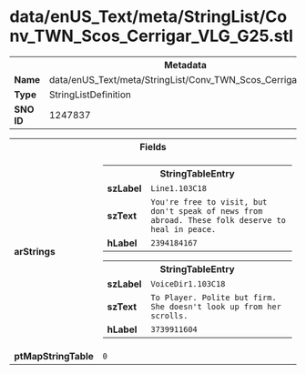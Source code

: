 <h1>data/enUS_Text/meta/StringList/Conv_TWN_Scos_Cerrigar_VLG_G25.stl</h1><table><tr><th colspan="100%">Metadata</th></tr><tr><td><b>Name</b></td><td>data/enUS_Text/meta/StringList/Conv_TWN_Scos_Cerrigar_VLG_G25.stl</td></tr><tr><td><b>Type</b></td><td>StringListDefinition</td></tr><tr><td><b>SNO ID</b></td><td>1247837</td></tr></table>

<table><tr><th colspan="100%">Fields</th></tr><tr><td><b>arStrings</b></td><td><table><tr><th colspan="100%">StringTableEntry</th></tr><tr><td><b>szLabel</b></td><td><code>Line1.103C18</code></td></tr><tr><td><b>szText</b></td><td><code>You're free to visit, but don't speak of news from abroad. These folk deserve to heal in peace.</code></td></tr><tr><td><b>hLabel</b></td><td><code>2394184167</code></td></tr></table>


<table><tr><th colspan="100%">StringTableEntry</th></tr><tr><td><b>szLabel</b></td><td><code>VoiceDir1.103C18</code></td></tr><tr><td><b>szText</b></td><td><code>To Player. Polite but firm. She doesn't look up from her scrolls.</code></td></tr><tr><td><b>hLabel</b></td><td><code>3739911604</code></td></tr></table>


</td></tr><tr><td><b>ptMapStringTable</b></td><td><code>0</code></td></tr></table>

